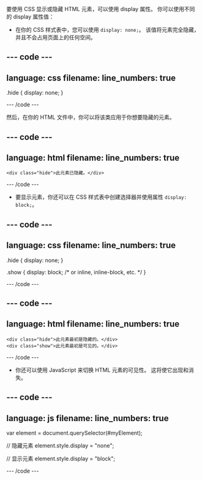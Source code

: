 要使用 CSS 显示或隐藏 HTML 元素，可以使用 display 属性。 你可以使用不同的 display 属性值：

- 在你的 CSS 样式表中，您可以使用 `display: none;`。 该值将元素完全隐藏，并且不会占用页面上的任何空间。

--- code ---
---
language: css
filename: 
line_numbers: true
---
    
.hide {
    display: none;
}
    
--- /code ---

然后，在你的 HTML 文件中，你可以将该类应用于你想要隐藏的元素。

--- code ---
---
language: html
filename: 
line_numbers: true
---

    <div class="hide">此元素已隐藏。</div>

--- /code ---

- 要显示元素，你还可以在 CSS 样式表中创建选择器并使用属性 `display: block;`。

--- code ---
---
language: css
filename: 
line_numbers: true
---
    
.hide {
    display: none;
}

.show {
    display: block; /* or inline, inline-block, etc. */
}

--- /code ---

--- code ---
---
language: html
filename: 
line_numbers: true
---

    <div class="hide">此元素最初是隐藏的。</div>
    <div class="show">此元素最初是可见的。</div>

--- /code ---

- 你还可以使用 JavaScript 来切换 HTML 元素的可见性。 这将使它出现和消失。

--- code ---
---
language: js
filename: 
line_numbers: true
---

var element = document.querySelector(#myElement);

// 隐藏元素
element.style.display = "none";

// 显示元素
element.style.display = "block";

--- /code ---
